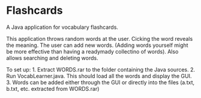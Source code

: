 # Flashcards
A Java application for vocabulary flashcards.

This application throws random words at the user. Cicking the word reveals the meaning. The user can add new words. (Adding words yourself might be more effective than having a readymady collectino of words).
Also allows searching and deleting words.

To set up:
    1. Extract WORDS.rar to the folder containing  the Java sources.
    2. Run VocabLearner.java. This should load all the words and display the GUI.
    3. Words can be added either through the GUI or directly into the files (a.txt, b.txt, etc. extracted from WORDS.rar)
